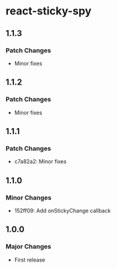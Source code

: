 # react-sticky-spy

## 1.1.3

### Patch Changes

- Minor fixes

## 1.1.2

### Patch Changes

- Minor fixes

## 1.1.1

### Patch Changes

- c7a82a2: Minor fixes

## 1.1.0

### Minor Changes

- 152ff09: Add onStickyChange callback

## 1.0.0

### Major Changes

- First release
